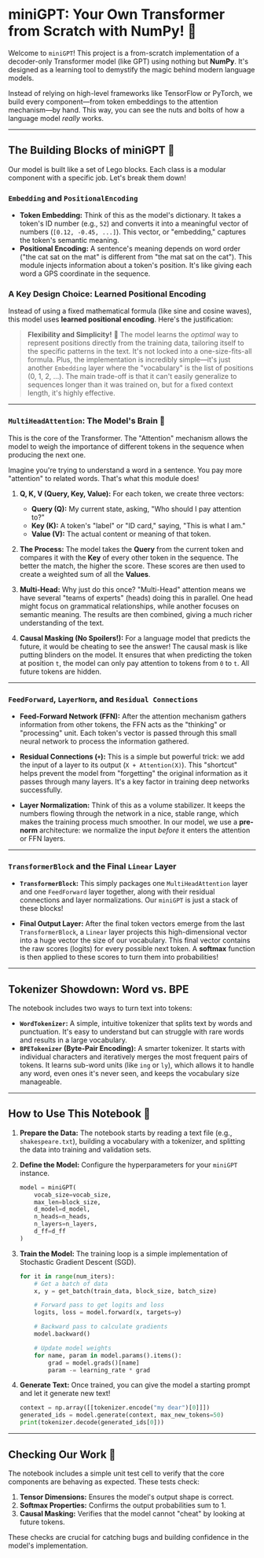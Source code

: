 # miniGPT: Your Own Transformer from Scratch with NumPy! 🧠

Welcome to `miniGPT`! This project is a from-scratch implementation of a decoder-only Transformer model (like GPT) using nothing but **NumPy**. It's designed as a learning tool to demystify the magic behind modern language models.

Instead of relying on high-level frameworks like TensorFlow or PyTorch, we build every component—from token embeddings to the attention mechanism—by hand. This way, you can see the nuts and bolts of how a language model *really* works.

---

## The Building Blocks of miniGPT 🧱

Our model is built like a set of Lego blocks. Each class is a modular component with a specific job. Let's break them down!

### `Embedding` and `PositionalEncoding`
* **Token Embedding:** Think of this as the model's dictionary. It takes a token's ID number (e.g., `52`) and converts it into a meaningful vector of numbers (`[0.12, -0.45, ...]`). This vector, or "embedding," captures the token's semantic meaning.
* **Positional Encoding:** A sentence's meaning depends on word order ("the cat sat on the mat" is different from "the mat sat on the cat"). This module injects information about a token's position. It's like giving each word a GPS coordinate in the sequence.

### A Key Design Choice: Learned Positional Encoding

Instead of using a fixed mathematical formula (like sine and cosine waves), this model uses **learned positional encoding**. Here's the justification:

> **Flexibility and Simplicity!** 🎯 The model learns the *optimal* way to represent positions directly from the training data, tailoring itself to the specific patterns in the text. It's not locked into a one-size-fits-all formula. Plus, the implementation is incredibly simple—it's just another `Embedding` layer where the "vocabulary" is the list of positions (0, 1, 2, ...). The main trade-off is that it can't easily generalize to sequences longer than it was trained on, but for a fixed context length, it's highly effective.

---

### `MultiHeadAttention`: The Model's Brain 🧠

This is the core of the Transformer. The "Attention" mechanism allows the model to weigh the importance of different tokens in the sequence when producing the next one.

Imagine you're trying to understand a word in a sentence. You pay more "attention" to related words. That's what this module does!

1.  **Q, K, V (Query, Key, Value):** For each token, we create three vectors:
    * **Query (Q):** My current state, asking, "Who should I pay attention to?"
    * **Key (K):** A token's "label" or "ID card," saying, "This is what I am."
    * **Value (V):** The actual content or meaning of that token.

2.  **The Process:** The model takes the **Query** from the current token and compares it with the **Key** of every other token in the sequence. The better the match, the higher the score. These scores are then used to create a weighted sum of all the **Values**.

3.  **Multi-Head:** Why just do this once? "Multi-Head" attention means we have several "teams of experts" (heads) doing this in parallel. One head might focus on grammatical relationships, while another focuses on semantic meaning. The results are then combined, giving a much richer understanding of the text.

4.  **Causal Masking (No Spoilers!):** For a language model that predicts the future, it would be cheating to see the answer! The causal mask is like putting blinders on the model. It ensures that when predicting the token at position `t`, the model can only pay attention to tokens from `0` to `t`. All future tokens are hidden.

---

### `FeedForward`, `LayerNorm`, and `Residual Connections`
* **Feed-Forward Network (FFN):** After the attention mechanism gathers information from other tokens, the FFN acts as the "thinking" or "processing" unit. Each token's vector is passed through this small neural network to process the information gathered.

* **Residual Connections (`+`):** This is a simple but powerful trick: we add the input of a layer to its output (`X + Attention(X)`). This "shortcut" helps prevent the model from "forgetting" the original information as it passes through many layers. It's a key factor in training deep networks successfully.

* **Layer Normalization:** Think of this as a volume stabilizer. It keeps the numbers flowing through the network in a nice, stable range, which makes the training process much smoother. In our model, we use a **pre-norm** architecture: we normalize the input *before* it enters the attention or FFN layers.

---

### `TransformerBlock` and the Final `Linear` Layer
* **`TransformerBlock`:** This simply packages one `MultiHeadAttention` layer and one `FeedForward` layer together, along with their residual connections and layer normalizations. Our `miniGPT` is just a stack of these blocks!

* **Final Output Layer:** After the final token vectors emerge from the last `TransformerBlock`, a `Linear` layer projects this high-dimensional vector into a huge vector the size of our vocabulary. This final vector contains the raw scores (logits) for every possible next token. A **softmax** function is then applied to these scores to turn them into probabilities!

---

## Tokenizer Showdown: Word vs. BPE

The notebook includes two ways to turn text into tokens:

* **`WordTokenizer`:** A simple, intuitive tokenizer that splits text by words and punctuation. It's easy to understand but can struggle with rare words and results in a large vocabulary.
* **`BPETokenizer` (Byte-Pair Encoding):** A smarter tokenizer. It starts with individual characters and iteratively merges the most frequent pairs of tokens. It learns sub-word units (like `ing` or `ly`), which allows it to handle any word, even ones it's never seen, and keeps the vocabulary size manageable.

---

## How to Use This Notebook 🚀

1.  **Prepare the Data:** The notebook starts by reading a text file (e.g., `shakespeare.txt`), building a vocabulary with a tokenizer, and splitting the data into training and validation sets.

2.  **Define the Model:** Configure the hyperparameters for your `miniGPT` instance.
    ```python
    model = miniGPT(
        vocab_size=vocab_size,
        max_len=block_size,
        d_model=d_model,
        n_heads=n_heads,
        n_layers=n_layers,
        d_ff=d_ff
    )
    ```

3.  **Train the Model:** The training loop is a simple implementation of Stochastic Gradient Descent (SGD).
    ```python
    for it in range(num_iters):
        # Get a batch of data
        x, y = get_batch(train_data, block_size, batch_size)

        # Forward pass to get logits and loss
        logits, loss = model.forward(x, targets=y)

        # Backward pass to calculate gradients
        model.backward()

        # Update model weights
        for name, param in model.params().items():
            grad = model.grads()[name]
            param -= learning_rate * grad
    ```

4.  **Generate Text:** Once trained, you can give the model a starting prompt and let it generate new text!
    ```python
    context = np.array([[tokenizer.encode("my dear")[0]]])
    generated_ids = model.generate(context, max_new_tokens=50)
    print(tokenizer.decode(generated_ids[0]))
    ```

---

## Checking Our Work 🧐

The notebook includes a simple unit test cell to verify that the core components are behaving as expected. These tests check:
1.  **Tensor Dimensions:** Ensures the model's output shape is correct.
2.  **Softmax Properties:** Confirms the output probabilities sum to 1.
3.  **Causal Masking:** Verifies that the model cannot "cheat" by looking at future tokens.

These checks are crucial for catching bugs and building confidence in the model's implementation.
